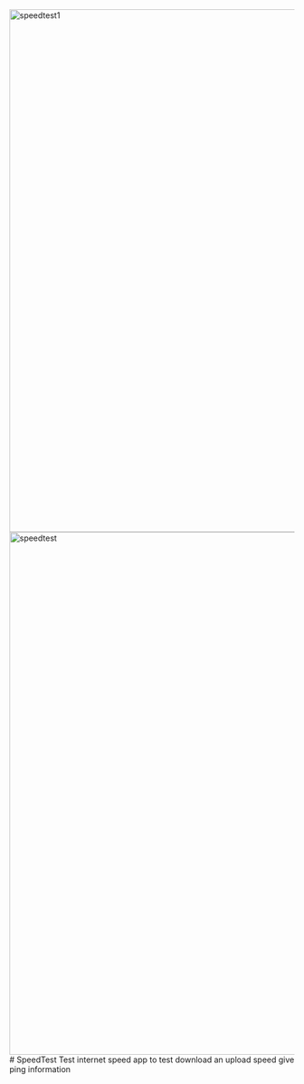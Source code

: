 <img width="922" alt="speedtest1" src="https://user-images.githubusercontent.com/4027325/233459949-17b2c892-d283-4715-b699-cc7ae72f200f.png">
<img width="922" alt="speedtest" src="https://user-images.githubusercontent.com/4027325/233459506-2943f398-4aa0-4d1d-a168-f81c1d264954.png">
# SpeedTest
Test internet speed
app to test download an upload speed
give ping information
